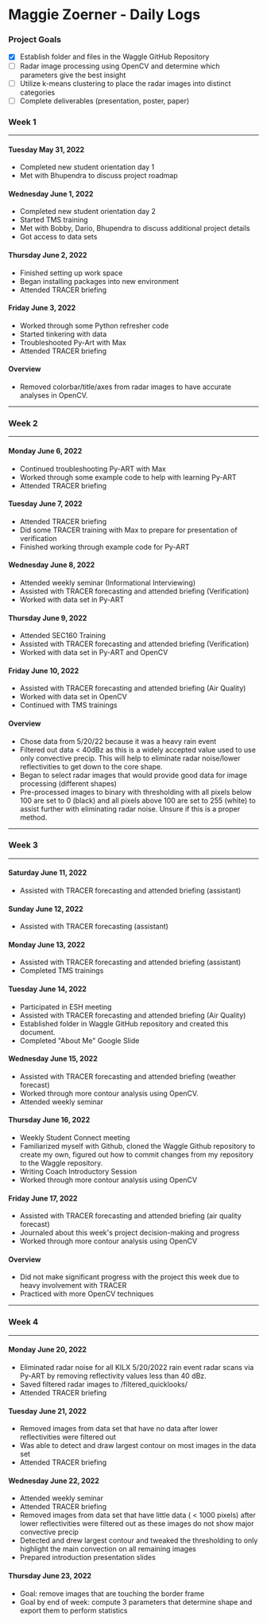 # Maggie Zoerner - Daily Logs

### Project Goals

- [x] Establish folder and files in the Waggle GitHub Repository
- [ ] Radar image processing using OpenCV and determine which parameters give the best insight
- [ ] Utilize k-means clustering to place the radar images into distinct categories
- [ ] Complete deliverables (presentation, poster, paper)

### Week 1

---

#### Tuesday May 31, 2022

- Completed new student orientation day 1
- Met with Bhupendra to discuss project roadmap

#### Wednesday June 1, 2022

- Completed new student orientation day 2
- Started TMS training
- Met with Bobby, Dario, Bhupendra to discuss additional project details
- Got access to data sets

#### Thursday June 2, 2022

- Finished setting up work space
- Began installing packages into new environment
- Attended TRACER briefing

#### Friday June 3, 2022

- Worked through some Python refresher code
- Started tinkering with data
- Troubleshooted Py-Art with Max
- Attended TRACER briefing

#### Overview

- Removed colorbar/title/axes from radar images to have accurate analyses in OpenCV.

---

### Week 2

---

#### Monday June 6, 2022

- Continued troubleshooting Py-ART with Max
- Worked through some example code to help with learning Py-ART
- Attended TRACER briefing

#### Tuesday June 7, 2022

- Attended TRACER briefing
- Did some TRACER training with Max to prepare for presentation of verification
- Finished working through example code for Py-ART

#### Wednesday June 8, 2022

- Attended weekly seminar (Informational Interviewing)
- Assisted with TRACER forecasting and attended briefing (Verification)
- Worked with data set in Py-ART

#### Thursday June 9, 2022

- Attended SEC160 Training
- Assisted with TRACER forecasting and attended briefing (Verification)
- Worked with data set in Py-ART and OpenCV

#### Friday June 10, 2022

- Assisted with TRACER forecasting and attended briefing (Air Quality)
- Worked with data set in OpenCV
- Continued with TMS trainings

#### Overview

- Chose data from 5/20/22 because it was a heavy rain event
- Filtered out data < 40dBz as this is a widely accepted value used to use only convective precip. This will help to eliminate radar noise/lower reflectivities to get down to the core shape.
- Began to select radar images that would provide good data for image processing (different shapes)
- Pre-processed images to binary with thresholding with all pixels below 100 are set to 0 (black) and all pixels above 100 are set to 255 (white) to assist further with eliminating radar noise. Unsure if this is a proper method.

---

### Week 3

---

#### Saturday June 11, 2022

- Assisted with TRACER forecasting and attended briefing (assistant)

#### Sunday June 12, 2022

- Assisted with TRACER forecasting (assistant)

#### Monday June 13, 2022

- Assisted with TRACER forecasting and attended briefing (assistant)
- Completed TMS trainings

#### Tuesday June 14, 2022

- Participated in ESH meeting
- Assisted with TRACER forecasting and attended briefing (Air Quality)
- Established folder in Waggle GitHub repository and created this document.
- Completed "About Me" Google Slide

#### Wednesday June 15, 2022

- Assisted with TRACER forecasting and attended briefing (weather forecast)
- Worked through more contour analysis using OpenCV.
- Attended weekly seminar

#### Thursday June 16, 2022

- Weekly Student Connect meeting
- Familiarized myself with Github, cloned the Waggle Github repository to create my own, figured out how to commit changes from my repository to the Waggle repository.
- Writing Coach Introductory Session
- Worked through more contour analysis using OpenCV

#### Friday June 17, 2022

- Assisted with TRACER forecasting and attended briefing (air quality forecast)
- Journaled about this week's project decision-making and progress
- Worked through more contour analysis using OpenCV

#### Overview

- Did not make significant progress with the project this week due to heavy involvement with TRACER
- Practiced with more OpenCV techniques

---

### Week 4

---

#### Monday June 20, 2022

- Eliminated radar noise for all KILX 5/20/2022 rain event radar scans via Py-ART by removing reflectivity values less than 40 dBz.
- Saved filtered radar images to /filtered_quicklooks/
- Attended TRACER briefing

#### Tuesday June 21, 2022

- Removed images from data set that have no data after lower reflectivities were filtered out
- Was able to detect and draw largest contour on most images in the data set
- Attended TRACER briefing

#### Wednesday June 22, 2022

- Attended weekly seminar
- Attended TRACER briefing
- Removed images from data set that have little data ( < 1000 pixels) after lower reflectivities were filtered out as these images do not show major convective precip
- Detected and drew largest contour and tweaked the thresholding to only highlight the main convection on all remaining images
- Prepared introduction presentation slides

#### Thursday June 23, 2022

- Goal: remove images that are touching the border frame
- Goal by end of week: compute 3 parameters that determine shape and export them to perform statistics 

